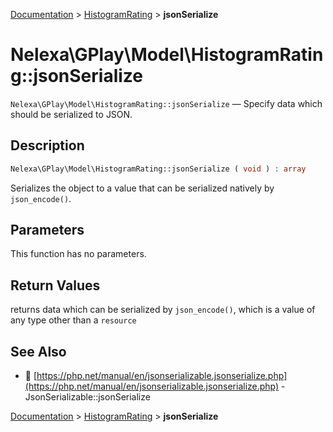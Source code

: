 [Documentation](../../README.md) > [HistogramRating](README.md) > **jsonSerialize**

# Nelexa\GPlay\Model\HistogramRating::jsonSerialize
`Nelexa\GPlay\Model\HistogramRating::jsonSerialize` — Specify data which should be serialized to JSON.

## Description
```php
Nelexa\GPlay\Model\HistogramRating::jsonSerialize ( void ) : array
```
Serializes the object to a value that can be serialized natively by `json_encode()`.

## Parameters
This function has no parameters.

## Return Values
returns data which can be serialized by `json_encode()`,
which is a value of any type other than a `resource`

## See Also
* :link: [https://php.net/manual/en/jsonserializable.jsonserialize.php](https://php.net/manual/en/jsonserializable.jsonserialize.php) - JsonSerializable::jsonSerialize

[Documentation](../../README.md) > [HistogramRating](README.md) > **jsonSerialize**
